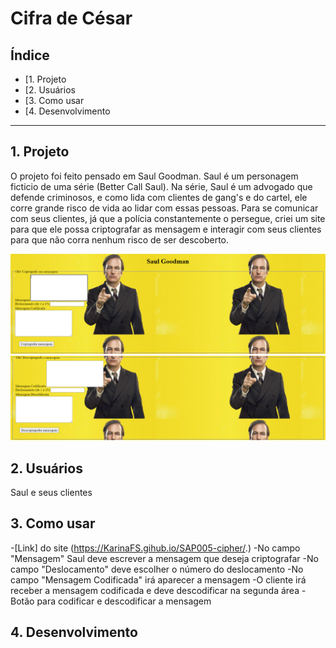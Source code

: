 # Cifra de César

## Índice

* [1. Projeto
* [2. Usuários
* [3. Como usar
* [4. Desenvolvimento

***

## 1. Projeto

O projeto foi feito pensado em Saul Goodman. Saul é um personagem ficticio de uma série (Better Call Saul). Na série, Saul é um advogado que defende criminosos, e como lida com clientes de gang's e do cartel, ele corre grande risco de vida ao lidar com essas pessoas. Para se comunicar com seus clientes, já que a polícia constantemente o persegue, criei um site para que ele possa criptografar as mensagem e interagir com seus clientes para que não corra nenhum risco de ser descoberto.

![paginaweb](call.png)
![paginaweb](better.png)

## 2. Usuários

Saul e seus clientes

## 3. Como usar

-[Link] do site  (https://KarinaFS.gihub.io/SAP005-cipher/.)
-No campo "Mensagem" Saul deve escrever a mensagem que deseja criptografar
-No campo "Deslocamento" deve escolher o número do deslocamento
-No campo "Mensagem Codificada" irá aparecer a mensagem 
-O cliente irá receber a mensagem codificada e deve descodificar na segunda área
-Botão para codificar e descodificar a mensagem


## 4. Desenvolvimento





